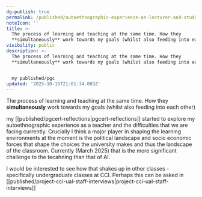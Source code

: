 ```yaml
---
dg-publish: true
permalink: /published/autoethnographic-experience-as-lecturer-and-student/
noteIcon: ''
title: >-
  The process of learning and teaching at the same time. How they
  **simultaneously** work towards my goals (whilst also feeding into each other)
visibility: public
description: >-
  The process of learning and teaching at the same time. How they
  **simultaneously** work towards my goals (whilst also feeding into each other)


  my published/pgc
updated: '2025-10-15T21:01:34.003Z'
---
```


The process of learning and teaching at the same time. How they **simultaneously** work towards my goals (whilst also feeding into each other)

my [[published/pgcert-reflections\|pgcert-reflections]] started to explore my autoethnographic experience as a teacher and the difficulties that we are facing currently. Crucially I think a major player in shaping the learning environments at the moment is the political landscape and socio economic forces that shape the choices the university makes and thus the landscape of the classroom. Currently (March 2025) that is the more significant challenge to the tecahning than that of AI.

I would be interested to see how that shakes up in other classes - specifically undergraduate classes at CCI. Perhaps this can be asked in [[published/project-cci-ual-staff-interviews\|project-cci-ual-staff-interviews]] 
